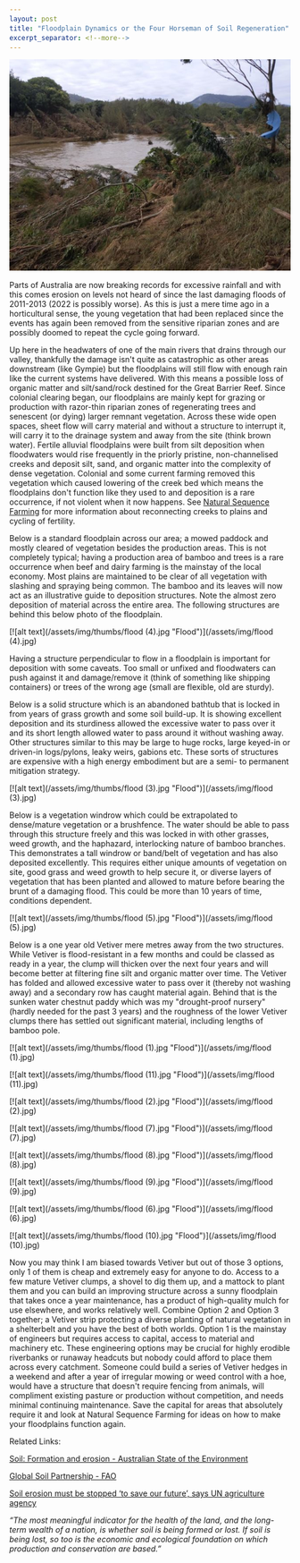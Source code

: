 ```yaml
---
layout: post
title: "Floodplain Dynamics or the Four Horseman of Soil Regeneration"
excerpt_separator: <!--more-->
---
```

[![alt text](/assets/img/thumbs/flood.jpg "Flood")](/assets/img/flood.jpg)

Parts of Australia are now breaking records for excessive rainfall and with this comes erosion on levels not heard of since the last damaging floods of 2011-2013 (2022 is possibly worse). As this is just a mere time ago in a horticultural sense, the young vegetation that had been replaced since the events has again been removed from the sensitive riparian zones and are possibly doomed to repeat the cycle going forward.

<!--more-->

Up here in the headwaters of one of the main rivers that drains through our valley, thankfully the damage isn't quite as catastrophic as other areas downstream (like Gympie) but the floodplains will still flow with enough rain like the current systems have delivered. With this means a possible loss of organic matter and silt/sand/rock destined for the Great Barrier Reef. Since colonial clearing began, our floodplains are mainly kept for grazing or production with razor-thin riparian zones of regenerating trees and senescent (or dying) larger remnant vegetation. Across these wide open spaces, sheet flow will carry material and without a structure to interrupt it, will carry it to the drainage system and away from the site (think brown water). Fertile alluvial floodplains were built from silt deposition when floodwaters would rise frequently in the priorly pristine, non-channelised creeks and deposit silt, sand, and organic matter into the complexity of dense vegetation. Colonial and some current farming removed this vegetation which caused lowering of the creek bed which means the floodplains don't function like they used to and deposition is a rare occurrence, if not violent when it now happens. See [Natural Sequence Farming](https://www.tarwynparktraining.com.au/our-story) for more information about reconnecting creeks to plains and cycling of fertility.

Below is a standard floodplain across our area; a mowed paddock and mostly cleared of vegetation besides the production areas. This is not completely typical; having a production area of bamboo and trees is a rare occurrence when beef and dairy farming is the mainstay of the local economy. Most plains are maintained to be clear of all vegetation with slashing and spraying being common. The bamboo and its leaves will now act as an illustrative guide to deposition structures. Note the almost zero deposition of material across the entire area. The following structures are behind this below photo of the floodplain.

[![alt text](/assets/img/thumbs/flood (4).jpg "Flood")](/assets/img/flood (4).jpg)

Having a structure perpendicular to flow in a floodplain is important for deposition with some caveats. Too small or unfixed and floodwaters can push against it and damage/remove it (think of something like shipping containers) or trees of the wrong age (small are flexible, old are sturdy).

Below is a solid structure which is an abandoned bathtub that is locked in from years of grass growth and some soil build-up. It is showing excellent deposition and its sturdiness allowed the excessive water to pass over it and its short length allowed water to pass around it without washing away. Other structures similar to this may be large to huge rocks, large keyed-in or driven-in logs/pylons, leaky weirs, gabions etc. These sorts of structures are expensive with a high energy embodiment but are a semi- to permanent mitigation strategy.

[![alt text](/assets/img/thumbs/flood (3).jpg "Flood")](/assets/img/flood (3).jpg)

Below is a vegetation windrow which could be extrapolated to dense/mature vegetation or a brushfence. The water should be able to pass through this structure freely and this was locked in with other grasses, weed growth, and the haphazard, interlocking nature of bamboo branches. This demonstrates a tall windrow or band/belt of vegetation and has also deposited excellently. This requires either unique amounts of vegetation on site, good grass and weed growth to help secure it, or diverse layers of vegetation that has been planted and allowed to mature before bearing the brunt of a damaging flood. This could be more than 10 years of time, conditions dependent.

[![alt text](/assets/img/thumbs/flood (5).jpg "Flood")](/assets/img/flood (5).jpg)

Below is a one year old Vetiver mere metres away from the two structures. While Vetiver is flood-resistant in a few months and could be classed as ready in a year, the clump will thicken over the next four years and will become better at filtering fine silt and organic matter over time. The Vetiver has folded and allowed excessive water to pass over it (thereby not washing away) and a secondary row has caught material again. Behind that is the sunken water chestnut paddy which was my "drought-proof nursery" (hardly needed for the past 3 years) and the roughness of the lower Vetiver clumps there has settled out significant material, including lengths of bamboo pole.

[![alt text](/assets/img/thumbs/flood (1).jpg "Flood")](/assets/img/flood (1).jpg)

[![alt text](/assets/img/thumbs/flood (11).jpg "Flood")](/assets/img/flood (11).jpg)

[![alt text](/assets/img/thumbs/flood (2).jpg "Flood")](/assets/img/flood (2).jpg)

[![alt text](/assets/img/thumbs/flood (7).jpg "Flood")](/assets/img/flood (7).jpg)

[![alt text](/assets/img/thumbs/flood (8).jpg "Flood")](/assets/img/flood (8).jpg)

[![alt text](/assets/img/thumbs/flood (9).jpg "Flood")](/assets/img/flood (9).jpg)

[![alt text](/assets/img/thumbs/flood (6).jpg "Flood")](/assets/img/flood (6).jpg)

[![alt text](/assets/img/thumbs/flood (10).jpg "Flood")](/assets/img/flood (10).jpg)

Now you may think I am biased towards Vetiver but out of those 3 options, only 1 of them is cheap and extremely easy for anyone to do. Access to a few mature Vetiver clumps, a shovel to dig them up, and a mattock to plant them and you can build an improving structure across a sunny floodplain that takes once a year maintenance, has a product of high-quality mulch for use elsewhere, and works relatively well. Combine Option 2 and Option 3 together; a Vetiver strip protecting a diverse planting of natural vegetation in a shelterbelt and you have the best of both worlds. Option 1 is the mainstay of engineers but requires access to capital, access to material and machinery etc. These engineering options may be crucial for highly erodible riverbanks or runaway headcuts but nobody could afford to place them across every catchment. Someone could build a series of Vetiver hedges in a weekend and after a year of irregular mowing or weed control with a hoe, would have a structure that doesn't require fencing from animals, will compliment existing pasture or production without competition, and needs minimal continuing maintenance. Save the capital for areas that absolutely require it and look at Natural Sequence Farming for ideas on how to make your floodplains function again.

Related Links:

[Soil: Formation and erosion - Australian State of the Environment](https://soe.environment.gov.au/theme/land/topic/2016/soil-formation-and-erosion)

[Global Soil Partnership - FAO](https://www.fao.org/global-soil-partnership/areas-of-work/soil-erosion/en/)

[Soil erosion must be stopped ‘to save our future’, says UN agriculture agency](https://news.un.org/en/story/2019/12/1052831)

*“The most meaningful indicator for the health of the land, and the long-term wealth of a nation, is whether soil is being formed or lost. If soil is being lost, so too is the economic and ecological foundation on which production and conservation are based.”*
